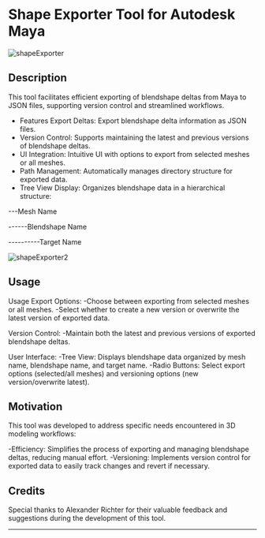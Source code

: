 
# Shape Exporter Tool for Autodesk Maya
![shapeExporter](https://github.com/LizzyHerrera/ShapeExporter/assets/109104254/1caed251-c079-400a-a3dd-20c91d651067)

## Description

This tool facilitates efficient exporting of blendshape deltas from Maya to JSON files, supporting version control and streamlined workflows.

- Features Export Deltas: Export blendshape delta information as JSON files. 
- Version Control: Supports maintaining the latest and previous versions of blendshape deltas. 
- UI Integration: Intuitive UI with options to export from selected meshes or all meshes. 
- Path Management: Automatically manages directory structure for exported data. 
- Tree View Display: Organizes blendshape data in a hierarchical structure: 

---Mesh Name

------Blendshape Name 

----------Target Name

![shapeExporter2](https://github.com/LizzyHerrera/ShapeExporter/assets/109104254/6918793b-6fd4-43f7-ab2b-c9a62359d258)


## Usage
Usage Export Options: 
-Choose between exporting from selected meshes or all meshes. 
-Select whether to create a new version or overwrite the latest version of exported data. 

Version Control: 
-Maintain both the latest and previous versions of exported blendshape deltas. 

User Interface: 
-Tree View: Displays blendshape data organized by mesh name, blendshape name, and target name. 
-Radio Buttons: Select export options (selected/all meshes) and versioning options (new version/overwrite latest).

## Motivation
This tool was developed to address specific needs encountered in 3D modeling workflows:

-Efficiency: Simplifies the process of exporting and managing blendshape deltas, reducing manual effort. 
-Versioning: Implements version control for exported data to easily track changes and revert if necessary.

## Credits

Special thanks to Alexander Richter for their valuable feedback and suggestions during the development of this tool.

---

